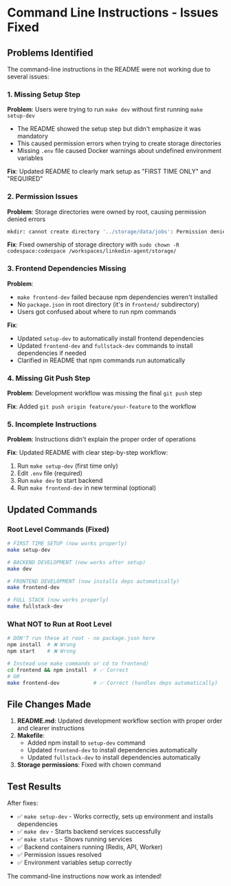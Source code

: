 # Command Line Instructions - Issues Fixed

## Problems Identified

The command-line instructions in the README were not working due to several issues:

### 1. Missing Setup Step

**Problem**: Users were trying to run `make dev` without first running `make setup-dev`

- The README showed the setup step but didn't emphasize it was mandatory
- This caused permission errors when trying to create storage directories
- Missing `.env` file caused Docker warnings about undefined environment variables

**Fix**: Updated README to clearly mark setup as "FIRST TIME ONLY" and "REQUIRED"

### 2. Permission Issues

**Problem**: Storage directories were owned by root, causing permission denied errors

```bash
mkdir: cannot create directory '../storage/data/jobs': Permission denied
```

**Fix**: Fixed ownership of storage directory with
`sudo chown -R codespace:codespace /workspaces/linkedin-agent/storage/`

### 3. Frontend Dependencies Missing

**Problem**:

- `make frontend-dev` failed because npm dependencies weren't installed
- No `package.json` in root directory (it's in `frontend/` subdirectory)
- Users got confused about where to run npm commands

**Fix**:

- Updated `setup-dev` to automatically install frontend dependencies
- Updated `frontend-dev` and `fullstack-dev` commands to install dependencies if needed
- Clarified in README that npm commands run automatically

### 4. Missing Git Push Step

**Problem**: Development workflow was missing the final `git push` step

**Fix**: Added `git push origin feature/your-feature` to the workflow

### 5. Incomplete Instructions

**Problem**: Instructions didn't explain the proper order of operations

**Fix**: Updated README with clear step-by-step workflow:

1. Run `make setup-dev` (first time only)
2. Edit `.env` file (required)
3. Run `make dev` to start backend
4. Run `make frontend-dev` in new terminal (optional)

## Updated Commands

### Root Level Commands (Fixed)

```bash
# FIRST TIME SETUP (now works properly)
make setup-dev

# BACKEND DEVELOPMENT (now works after setup)
make dev

# FRONTEND DEVELOPMENT (now installs deps automatically)
make frontend-dev

# FULL STACK (now works properly)
make fullstack-dev
```

### What NOT to Run at Root Level

```bash
# DON'T run these at root - no package.json here
npm install  # ❌ Wrong
npm start    # ❌ Wrong

# Instead use make commands or cd to frontend/
cd frontend && npm install  # ✅ Correct
# OR
make frontend-dev           # ✅ Correct (handles deps automatically)
```

## File Changes Made

1. **README.md**: Updated development workflow section with proper order and clearer instructions
2. **Makefile**:
    - Added npm install to `setup-dev` command
    - Updated `frontend-dev` to install dependencies automatically
    - Updated `fullstack-dev` to install dependencies automatically
3. **Storage permissions**: Fixed with chown command

## Test Results

After fixes:

- ✅ `make setup-dev` - Works correctly, sets up environment and installs dependencies
- ✅ `make dev` - Starts backend services successfully
- ✅ `make status` - Shows running services
- ✅ Backend containers running (Redis, API, Worker)
- ✅ Permission issues resolved
- ✅ Environment variables setup correctly

The command-line instructions now work as intended!

